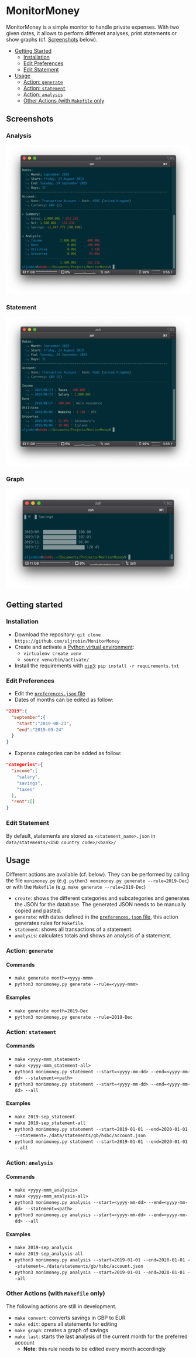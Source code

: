 # MonitorMoney
MonitorMoney is a simple monitor to handle private expenses. With two given dates, it allows to perform different analyses, print statements or show graphs (cf. [Screenshots](#screenshots) below).

* [Getting Started](#getting-started)
    * [Installation](#installation)
    * [Edit Preferences](#edit-preferences)
    * [Edit Statement](#edit-statement)
* [Usage](#usage)
    * [Action: `generate`](#action-generate)
    * [Action: `statement`](#action-statement)
    * [Action: `analysis`](#action-analysis)
    * [Other Actions (with `Makefile` only](#other-actions-with-makefile-only)

## Screenshots
### Analysis
![](./data/screenshots/monimoney-analysis.png)

### Statement
![](./data/screenshots/monimoney-statement.png)

### Graph
![](./data/screenshots/monimoney-graph.png)

## Getting started
### Installation
* Download the repository: `git clone https://github.com/sljrobin/MonitorMoney`
* Create and activate a [Python virtual environment](https://docs.python.org/3/library/venv.html):
    * `virtualenv create venv`
    * `source venv/bin/activate/`
* Install the requirements with [`pip3`](https://pypi.org/project/pip/): `pip install -r requirements.txt`

### Edit Preferences
* Edit the [`preferences.json` file](./data/preferences/preferences.json)
* Dates of months can be edited as follow:

```json
"2019":{ 
  "september":{
    "start":"2019-08-23",
    "end":"2019-09-24"
  }
}
```

* Expense categories can be added as follow:

```json
"categories":{ 
  "income":[ 
    "salary",
    "savings",
    "taxes"
  ],
  "rent":[]
}
```

### Edit Statement
By default, statements are stored as `<statement_name>.json` in `data/statements/<ISO country code>/<bank>/`


## Usage
Different actions are available (cf. below). They can be performed by calling the file `monimoney.py` (e.g. `python3 monimoney.py generate --rule=2019-Dec`) or with the `Makefile` (e.g. `make generate --rule=2019-Dec`)

* `create`: shows the different categories and subcategories and generates the JSON for the database. The generated JSON needs to be manually copied and pasted.
* `generate`: with dates defined in the [`preferences.json` file](./data/preferences/preferences.json), this action generates rules for `Makefile`.
* `statement`: shows all transactions of a statement.
* `analysis`: calculates totals and shows an analysis of a statement.

### Action: `generate`
#### Commands
* `make generate month=<yyyy-mmm>`
* `python3 monimoney.py generate --rule=<yyyy-mmm>` 

#### Examples
* `make generate month=2019-Dec`
* `python3 monimoney.py generate --rule=2019-Dec`

### Action: `statement`
#### Commands
* `make <yyyy-mmm_statement>`
* `make <yyyy-mmm_statement-all>`
* `python3 monimoney.py statement --start=<yyyy-mm-dd> --end=<yyyy-mm-dd> --statement=<path>`
* `python3 monimoney.py statement --start=<yyyy-mm-dd> --end=<yyyy-mm-dd> --all`

#### Examples
* `make 2019-sep_statement`
* `make 2019-sep_statement-all`
* `python3 monimoney.py statement --start=2019-01-01 --end=2020-01-01 --statement=./data/statements/gb/hsbc/account.json`
* `python3 monimoney.py statement --start=2019-01-01 --end=2020-01-01 --all`

### Action: `analysis`
#### Commands
* `make <yyyy-mmm_analysis>`
* `make <yyyy-mmm_analysis-all>`
* `python3 monimoney.py analysis --start=<yyyy-mm-dd> --end=<yyyy-mm-dd> --statement=<path>`
* `python3 monimoney.py analysis --start=<yyyy-mm-dd> --end=<yyyy-mm-dd> --all`

#### Examples
* `make 2019-sep_analysis`
* `make 2019-sep_analysis-all`
* `python3 monimoney.py analysis --start=2019-01-01 --end=2020-01-01 --statement=./data/statements/gb/hsbc/account.json`
* `python3 monimoney.py analysis --start=2019-01-01 --end=2020-01-01 --all`

### Other Actions (with `Makefile` only)
The following actions are still in development.

* `make convert`: converts savings in GBP to EUR
* `make edit`: opens all statements for editing
* `make graph`: creates a graph of savings
* `make last`: starts the last analysis of the current month for the preferred account
    * __Note__: this rule needs to be edited every month accordingly
